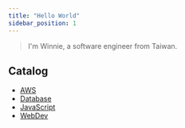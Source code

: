 ```yaml
---
title: "Hello World"
sidebar_position: 1
---
```


> I'm Winnie, a software engineer from Taiwan.

## Catalog

* [AWS](category/aws)
* [Database](category/database)
* [JavaScript](category/javascript)
* [WebDev](category/webdev)